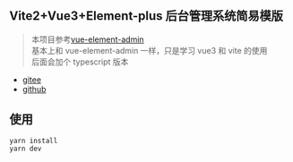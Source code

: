 ## Vite2+Vue3+Element-plus 后台管理系统简易模版

> 本项目参考[vue-element-admin](https://panjiachen.github.io/vue-element-admin-site/zh/guide/)<br />基本上和 vue-element-admin 一样，只是学习 vue3 和 vite 的使用<br />后面会加个 typescript 版本

-   [gitee](https://gitee.com/juneqiu/vue3_admin_template)
-   [github](https://github.com/QJune/vue3_admin_template)

## 使用

```
yarn install
yarn dev
```
